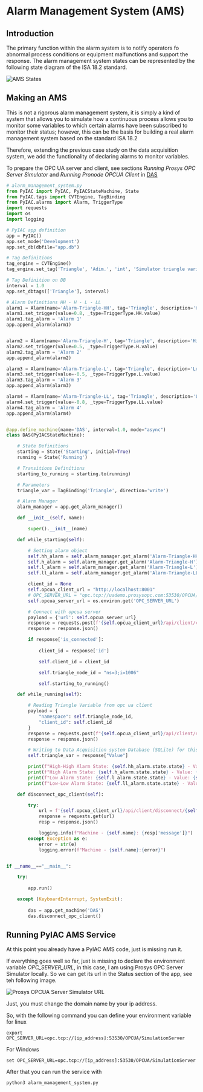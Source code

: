 # Alarm Management System (AMS)

## Introduction

The primary function within the alarm system is to notify operators fo abnormal process conditions or equipment malfunctions and support the response. The alarm management system states can be represented by the following state diagram of the ISA 18.2 standard.

![AMS States](img/ams_states.svg)


## Making an AMS

This is not a rigorous alarm management system, it is simply a kind of system that allows you to simulate how a continuous process allows you to monitor some variables to which certain alarms have been subscribed to monitor their status; however, this can be the basis for building a real alarm management system based on the standard ISA 18.2

Therefore, extending the previous case study on the data acquisition system, we add the functionality of declaring alarms to monitor variables.

To prepare the OPC UA server and client, see sections *Running Prosys OPC Server Simulator* and *Running Pronode OPCUA Client* in [DAS](https://hades.readthedocs.io/en/latest/user_guide_data_acquisition_system//)


```python
# alarm_management_system.py
from PyIAC import PyIAC, PyIACStateMachine, State
from PyIAC.tags import CVTEngine, TagBinding
from PyIAC.alarms import Alarm, TriggerType
import requests
import os
import logging

# PyIAC app definition
app = PyIAC()
app.set_mode('Development')
app.set_db(dbfile="app.db")

# Tag Definitions
tag_engine = CVTEngine()
tag_engine.set_tag('Triangle', 'Adim.', 'int', 'Simulator triangle variable', -1, 1)

# Tag Definition on DB
interval = 1.0
app.set_dbtags(['Triangle'], interval)

# Alarm Definitions HH - H - L - LL
alarm1 = Alarm(name='Alarm-Triangle-HH', tag='Triangle', description='High High Triangle Value')
alarm1.set_trigger(value=0.8, _type=TriggerType.HH.value)
alarm1.tag_alarm = 'Alarm 1'
app.append_alarm(alarm1)


alarm2 = Alarm(name='Alarm-Triangle-H', tag='Triangle', description='High Triangle Value')
alarm2.set_trigger(value=0.5, _type=TriggerType.H.value)
alarm2.tag_alarm = 'Alarm 2'
app.append_alarm(alarm2)

alarm3 = Alarm(name='Alarm-Triangle-L', tag='Triangle', description='Low Triangle Value')
alarm3.set_trigger(value=-0.5, _type=TriggerType.L.value)
alarm3.tag_alarm = 'Alarm 3'
app.append_alarm(alarm3)

alarm4 = Alarm(name='Alarm-Triangle-LL', tag='Triangle', description='Low Low Triangle Value')
alarm4.set_trigger(value=-0.8, _type=TriggerType.LL.value)
alarm4.tag_alarm = 'Alarm 4'
app.append_alarm(alarm4)


@app.define_machine(name='DAS', interval=1.0, mode="async")
class DAS(PyIACStateMachine):

    # State Definitions
    starting = State('Starting', initial=True)
    running = State('Running')

    # Transitions Definitions
    starting_to_running = starting.to(running)

    # Parameters
    triangle_var = TagBinding('Triangle', direction='write')

    # Alarm Manager
    alarm_manager = app.get_alarm_manager()

    def __init__(self, name):

        super().__init__(name)

    def while_starting(self):

        # Setting alarm object
        self.hh_alarm = self.alarm_manager.get_alarm('Alarm-Triangle-HH')
        self.h_alarm = self.alarm_manager.get_alarm('Alarm-Triangle-H')
        self.l_alarm = self.alarm_manager.get_alarm('Alarm-Triangle-L')
        self.ll_alarm = self.alarm_manager.get_alarm('Alarm-Triangle-LL')

        client_id = None
        self.opcua_client_url = "http://localhost:8001"
        # OPC_SERVER_URL = "opc.tcp://uademo.prosysopc.com:53530/OPCUA/SimulationServer"
        self.opcua_server_url = os.environ.get('OPC_SERVER_URL')

        # Connect with opcua server
        payload = {'url': self.opcua_server_url}
        response = requests.post(f'{self.opcua_client_url}/api/client/connect_to_server', json=payload)
        response = response.json()

        if response['is_connected']:
            
            client_id = response['id']

            self.client_id = client_id

            self.triangle_node_id = "ns=3;i=1006"

            self.starting_to_running()

    def while_running(self):

        # Reading Triangle Variable from opc ua client
        payload = {
            "namespace": self.triangle_node_id,
            "client_id": self.client_id
        }
        response = requests.post(f"{self.opcua_client_url}/api/client/node_attributes", json=payload)
        response = response.json()

        # Writing to Data Acquisition system Database (SQLite) for this demo
        self.triangle_var = response["Value"]

        print(f"High-High Alarm State: {self.hh_alarm.state.state} - Value: {self.hh_alarm.value} - Trigger Value: {self.hh_alarm.get_trigger().value}")
        print(f"High Alarm State: {self.h_alarm.state.state} - Value: {self.h_alarm.value} - Trigger Value: {self.h_alarm.get_trigger().value}")
        print(f"Low Alarm State: {self.l_alarm.state.state} - Value: {self.l_alarm.value} - Trigger Value: {self.l_alarm.get_trigger().value}")
        print(f"Low-Low Alarm State: {self.ll_alarm.state.state} - Value: {self.ll_alarm.value} - Trigger Value: {self.ll_alarm.get_trigger().value}")

    def disconnect_opc_client(self):

        try:
            url = f'{self.opcua_client_url}/api/client/disconnect/{self.client_id}'
            response = requests.get(url)
            resp = response.json()

            logging.info(f"Machine - {self.name}: {resp['message']}")
        except Exception as e:
            error = str(e)
            logging.error(f"Machine - {self.name}:{error}")


if __name__=="__main__":

    try: 
            
        app.run()

    except (KeyboardInterrupt, SystemExit):
        
        das = app.get_machine('DAS')
        das.disconnect_opc_client()
```

## Running PyIAC AMS Service

At this point you already have a PyIAC AMS code, just is missing run it.

If everything goes well so far, just is missing to declare the environment variable *OPC_SERVER_URL*, in this case, I am using Prosys OPC Server Simulator locally. So we can get its url in the Status section of the app, see teh following image.

![Prosys OPCUA Server Simulator URL](img/opcua_server_url.png)

Just, you must change the domain name by your ip address.

So, with the following command you can define your environment variable for linux

```
export OPC_SERVER_URL=opc.tcp://[ip_address]:53530/OPCUA/SimulationServer
```

For Windows

```
set OPC_SERVER_URL=opc.tcp://[ip_address]:53530/OPCUA/SimulationServer
```

After that you can run the service with

```
python3 alarm_management_system.py
```